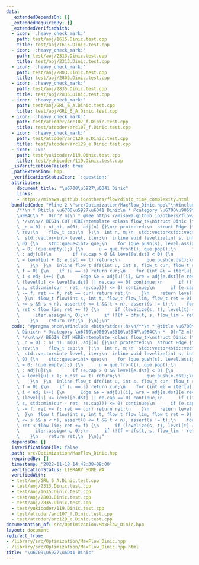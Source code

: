 ```yaml
---
data:
  _extendedDependsOn: []
  _extendedRequiredBy: []
  _extendedVerifiedWith:
  - icon: ':heavy_check_mark:'
    path: test/aoj/1615.Dinic.test.cpp
    title: test/aoj/1615.Dinic.test.cpp
  - icon: ':heavy_check_mark:'
    path: test/aoj/2313.Dinic.test.cpp
    title: test/aoj/2313.Dinic.test.cpp
  - icon: ':heavy_check_mark:'
    path: test/aoj/2803.Dinic.test.cpp
    title: test/aoj/2803.Dinic.test.cpp
  - icon: ':heavy_check_mark:'
    path: test/aoj/2835.Dinic.test.cpp
    title: test/aoj/2835.Dinic.test.cpp
  - icon: ':heavy_check_mark:'
    path: test/aoj/GRL_6_A.Dinic.test.cpp
    title: test/aoj/GRL_6_A.Dinic.test.cpp
  - icon: ':heavy_check_mark:'
    path: test/atcoder/arc107_f.Dinic.test.cpp
    title: test/atcoder/arc107_f.Dinic.test.cpp
  - icon: ':heavy_check_mark:'
    path: test/atcoder/arc129_e.Dinic.test.cpp
    title: test/atcoder/arc129_e.Dinic.test.cpp
  - icon: ':x:'
    path: test/yukicoder/119.Dinic.test.cpp
    title: test/yukicoder/119.Dinic.test.cpp
  _isVerificationFailed: true
  _pathExtension: hpp
  _verificationStatusIcon: ':question:'
  attributes:
    document_title: "\u6700\u5927\u6D41 Dinic"
    links:
    - https://misawa.github.io/others/flow/dinic_time_complexity.html
  bundledCode: "#line 2 \"src/Optimization/MaxFlow_Dinic.hpp\"\n#include <bits/stdc++.h>\n\
    /**\n * @title \u6700\u5927\u6D41 Dinic\n * @category \u6700\u9069\u5316\u554F\
    \u984C\n *  O(n^2 m)\n * @see https://misawa.github.io/others/flow/dinic_time_complexity.html\n\
    \ */\n\n// BEGIN CUT HERE\ntemplate <class flow_t>\nstruct Dinic {\n  Dinic(std::size_t\
    \ _n = 0) : n(_n), m(0), adj(n) {}\n\n protected:\n  struct Edge {\n    int dst,\
    \ rev;\n    flow_t cap;\n  };\n  int n, m;\n  std::vector<std::vector<Edge>> adj;\n\
    \  std::vector<int> level, iter;\n  inline void levelize(int s, int t, int u =\
    \ 0) {\n    std::queue<int> que;\n    for (que.push(s), level.assign(n, -1), level[s]\
    \ = 0; !que.empty();) {\n      u = que.front(), que.pop();\n      for (auto &e\
    \ : adj[u])\n        if (e.cap > 0 && level[e.dst] < 0) {\n          if (level[e.dst]\
    \ = level[u] + 1; e.dst == t) return;\n          que.push(e.dst);\n        }\n\
    \    }\n  }\n  inline flow_t dfs(int u, int s, flow_t cur, flow_t ret = 0, flow_t\
    \ f = 0) {\n    if (u == s) return cur;\n    for (int &i = iter[u], ed = adj[u].size();\
    \ i < ed; i++) {\n      Edge &e = adj[u][i], &re = adj[e.dst][e.rev];\n      if\
    \ (level[u] <= level[e.dst] || re.cap == 0) continue;\n      if ((f = dfs(e.dst,\
    \ s, std::min(cur - ret, re.cap))) <= 0) continue;\n      if (e.cap += f, re.cap\
    \ -= f, ret += f; ret == cur) return ret;\n    }\n    return level[u] = n, ret;\n\
    \  }\n  flow_t flow(int s, int t, flow_t flow_lim, flow_t ret = 0) {\n    assert(0\
    \ <= s && s < n), assert(0 <= t && t < n), assert(s != t);\n    for (flow_t f;\
    \ ret < flow_lim; ret += f) {\n      if (levelize(s, t), level[t] == -1) break;\n\
    \      iter.assign(n, 0);\n      if (!(f = dfs(t, s, flow_lim - ret))) break;\n\
    \    }\n    return ret;\n  }\n};\n"
  code: "#pragma once\n#include <bits/stdc++.h>\n/**\n * @title \u6700\u5927\u6D41\
    \ Dinic\n * @category \u6700\u9069\u5316\u554F\u984C\n *  O(n^2 m)\n * @see https://misawa.github.io/others/flow/dinic_time_complexity.html\n\
    \ */\n\n// BEGIN CUT HERE\ntemplate <class flow_t>\nstruct Dinic {\n  Dinic(std::size_t\
    \ _n = 0) : n(_n), m(0), adj(n) {}\n\n protected:\n  struct Edge {\n    int dst,\
    \ rev;\n    flow_t cap;\n  };\n  int n, m;\n  std::vector<std::vector<Edge>> adj;\n\
    \  std::vector<int> level, iter;\n  inline void levelize(int s, int t, int u =\
    \ 0) {\n    std::queue<int> que;\n    for (que.push(s), level.assign(n, -1), level[s]\
    \ = 0; !que.empty();) {\n      u = que.front(), que.pop();\n      for (auto &e\
    \ : adj[u])\n        if (e.cap > 0 && level[e.dst] < 0) {\n          if (level[e.dst]\
    \ = level[u] + 1; e.dst == t) return;\n          que.push(e.dst);\n        }\n\
    \    }\n  }\n  inline flow_t dfs(int u, int s, flow_t cur, flow_t ret = 0, flow_t\
    \ f = 0) {\n    if (u == s) return cur;\n    for (int &i = iter[u], ed = adj[u].size();\
    \ i < ed; i++) {\n      Edge &e = adj[u][i], &re = adj[e.dst][e.rev];\n      if\
    \ (level[u] <= level[e.dst] || re.cap == 0) continue;\n      if ((f = dfs(e.dst,\
    \ s, std::min(cur - ret, re.cap))) <= 0) continue;\n      if (e.cap += f, re.cap\
    \ -= f, ret += f; ret == cur) return ret;\n    }\n    return level[u] = n, ret;\n\
    \  }\n  flow_t flow(int s, int t, flow_t flow_lim, flow_t ret = 0) {\n    assert(0\
    \ <= s && s < n), assert(0 <= t && t < n), assert(s != t);\n    for (flow_t f;\
    \ ret < flow_lim; ret += f) {\n      if (levelize(s, t), level[t] == -1) break;\n\
    \      iter.assign(n, 0);\n      if (!(f = dfs(t, s, flow_lim - ret))) break;\n\
    \    }\n    return ret;\n  }\n};"
  dependsOn: []
  isVerificationFile: false
  path: src/Optimization/MaxFlow_Dinic.hpp
  requiredBy: []
  timestamp: '2022-11-18 14:42:38+09:00'
  verificationStatus: LIBRARY_SOME_WA
  verifiedWith:
  - test/aoj/GRL_6_A.Dinic.test.cpp
  - test/aoj/2313.Dinic.test.cpp
  - test/aoj/1615.Dinic.test.cpp
  - test/aoj/2803.Dinic.test.cpp
  - test/aoj/2835.Dinic.test.cpp
  - test/yukicoder/119.Dinic.test.cpp
  - test/atcoder/arc107_f.Dinic.test.cpp
  - test/atcoder/arc129_e.Dinic.test.cpp
documentation_of: src/Optimization/MaxFlow_Dinic.hpp
layout: document
redirect_from:
- /library/src/Optimization/MaxFlow_Dinic.hpp
- /library/src/Optimization/MaxFlow_Dinic.hpp.html
title: "\u6700\u5927\u6D41 Dinic"
---
```

